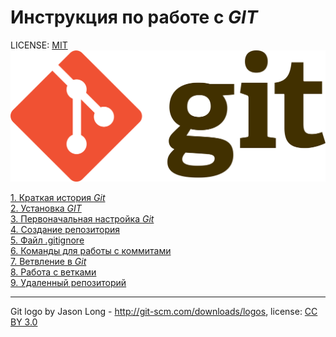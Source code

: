 # Инструкция по работе с _GIT_

LICENSE: [MIT](./license.md)
![git-logo](./assets/git-logo.png)


[1. Краткая история _Git_](./history1.md)  
[2. Установка _GIT_](./install2.md)  
[3. Первоначальная настройка _Git_](./setting3.md)  
[4. Создание репозитория](./repository4)  
[5. Файл .gitignore](./aboutgitignore5.md)  
[6. Команды для работы с коммитами](./commits6.md)  
[7. Ветвление в _Git_](./aboutbranches7.md)  
[8. Работа с ветками](./branch8.md)  
[9. Удаленный репозиторий](./remoterepository9.md) 


---
Git logo by Jason Long - http://git-scm.com/downloads/logos, license: [CC BY 3.0](https://creativecommons.org/licenses/by/3.0/)